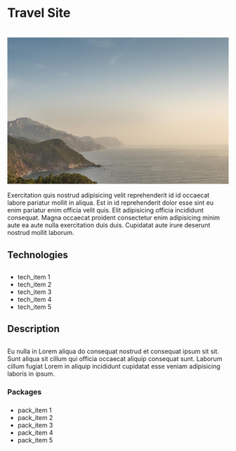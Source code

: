 # Travel Site <h1>
![Image of Travel-Site](./app/assets/images/hero--small.jpg)

<p>Exercitation quis nostrud adipisicing velit reprehenderit id id occaecat labore pariatur mollit in aliqua. Est in id reprehenderit dolor esse sint eu enim pariatur enim officia velit quis. Elit adipisicing officia incididunt consequat. Magna occaecat proident consectetur enim adipisicing minim aute ea aute nulla exercitation duis duis. Cupidatat aute irure deserunt nostrud mollit laborum.</p>

## Technologies <h2>
* tech_item 1
* tech_item 2
* tech_item 3
* tech_item 4
* tech_item 5

## Description <h2>

<p>Eu nulla in Lorem aliqua do consequat nostrud et consequat ipsum sit sit. Sunt aliqua sit cillum qui officia occaecat aliquip consequat sunt. Laborum cillum fugiat Lorem in aliquip incididunt cupidatat esse veniam adipisicing laboris in ipsum.</p>

### Packages <h3>
* pack_item 1
* pack_item 2
* pack_item 3
* pack_item 4
* pack_item 5